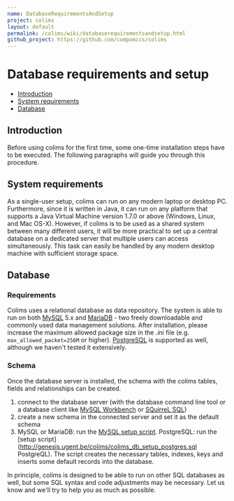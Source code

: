 ```yaml
---
name: DatabaseRequirementsAndSetup
project: colims
layout: default
permalink: /colims/wiki/databaserequirementsandsetup.html
github_project: https://github.com/compomics/colims
---
```


# Database requirements and setup 
 
  * [Introduction](#introduction)
  * [System requirements](#system-requirements)
  * [Database](#database)

## Introduction

Before using colims for the first time, some one-time installation steps have to be executed. The following paragraphs will guide you through this procedure.

## System requirements

As a single-user setup, colims can run on any modern laptop or desktop PC. Furthermore, since it is written in Java, it can run on any platform that supports a Java Virtual Machine version 1.7.0 or above (Windows, Linux, and Mac OS-X). However, if colims is to be used as a shared system between many different users, it will be more practical to set up a central database on a dedicated server that multiple users can access simultaneously. This task can easily be handled by any modern desktop machine with sufficient storage space.  

## Database

### Requirements
Colims uses a relational database as data repository. The system is able to run on both [MySQL](http://dev.mysql.com/) 5.x and [MariaDB](https://mariadb.org/en/) - two freely downloadable and commonly used data management solutions. After installation, please increase the maximum allowed package size in the *.ini* file (e.g. `max_allowed_packet=256M` or higher). [PostgreSQL](http://dev.mysql.com/) is supported as well, although we haven't tested it extensively.

### Schema
Once the database server is installed, the schema with the colims tables, fields and relationships can be created.

  1. connect to the database server (with the database command line tool or a database client like [MySQL Workbench](http://www.mysql.com/products/workbench/) or [SQuirreL SQL](http://www.squirrelsql.org/))
  2. create a new schema in the connected server and set it as the default schema
  3. MySQL or MariaDB: run the [MySQL setup script](http://genesis.ugent.be/colims/colims_db_setup.sql). PostgreSQL: run the [setup script](http://genesis.ugent.be/colims/colims_db_setup_postgres.sql PostgreQL). The script creates the necessary tables, indexes, keys and inserts some default records into the database.

In principle, colims is designed to be able to run on other SQL databases as well, but some SQL syntax and code adjustments may be necessary. Let us know and we'll try to help you as much as possible.